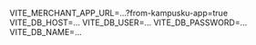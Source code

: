 VITE_MERCHANT_APP_URL=...?from-kampusku-app=true
VITE_DB_HOST=...
VITE_DB_USER=...
VITE_DB_PASSWORD=...
VITE_DB_NAME=...
